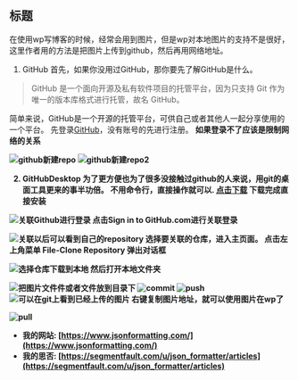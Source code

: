 ## 标题
在使用wp写博客的时候，经常会用到图片，但是wp对本地图片的支持不是很好，这里作者用的方法是把图片上传到github，然后再用网络地址。

1. GitHub
首先，如果你没用过GitHub，那你要先了解GitHub是什么。
> GitHub 是一个面向开源及私有软件项目的托管平台，因为只支持 Git 作为唯一的版本库格式进行托管，故名 GitHub。
> 
简单来说，GitHub是一个开源的托管平台，可供自己或者其他人一起分享使用的一个平台。 先登录<a href="https://github.com/" title="GitHub官网" target="_blank">GitHub</a>，没有账号的先进行注册。 <strong>如果登录不了应该是限制网络的关系

![github新建repo](https://img-blog.csdnimg.cn/20210201164159312.png?x-oss-process=image/watermark,type_ZmFuZ3poZW5naGVpdGk,shadow_10,text_aHR0cHM6Ly9ibG9nLmNzZG4ubmV0L2NzZGVyX3hq,size_16,color_FFFFFF,t_70)
![github新建repo2](https://img-blog.csdnimg.cn/20210201164159229.png?x-oss-process=image/watermark,type_ZmFuZ3poZW5naGVpdGk,shadow_10,text_aHR0cHM6Ly9ibG9nLmNzZG4ubmV0L2NzZGVyX3hq,size_16,color_FFFFFF,t_70)

2. GitHubDesktop
为了更方便也为了很多没接触过github的人来说，用git的桌面工具更来的事半功倍。 不用命令行，直接操作就可以. <a href="https://desktop.github.com/" title="GitHubDesktop" target="_blank">点击下载</a>  下载完成直接安装

![关联Github进行登录](https://img-blog.csdnimg.cn/20210201164721528.png?x-oss-process=image/watermark,type_ZmFuZ3poZW5naGVpdGk,shadow_10,text_aHR0cHM6Ly9ibG9nLmNzZG4ubmV0L2NzZGVyX3hq,size_16,color_FFFFFF,t_70#pic_center)
点击Sign in to GitHub.com进行关联登录

![关联以后可以看到自己的repository](https://img-blog.csdnimg.cn/20210201164804678.png?x-oss-process=image/watermark,type_ZmFuZ3poZW5naGVpdGk,shadow_10,text_aHR0cHM6Ly9ibG9nLmNzZG4ubmV0L2NzZGVyX3hq,size_16,color_FFFFFF,t_70#pic_center)
选择要关联的仓库，进入主页面。 点击左上角菜单 File-Clone Repository 弹出对话框

![选择仓库下载到本地](https://img-blog.csdnimg.cn/2021020116484256.png?x-oss-process=image/watermark,type_ZmFuZ3poZW5naGVpdGk,shadow_10,text_aHR0cHM6Ly9ibG9nLmNzZG4ubmV0L2NzZGVyX3hq,size_16,color_FFFFFF,t_70#pic_center)
然后打开本地文件夹

![把图片文件件或者文件放到目录下](https://img-blog.csdnimg.cn/20210201164915194.png?x-oss-process=image/watermark,type_ZmFuZ3poZW5naGVpdGk,shadow_10,text_aHR0cHM6Ly9ibG9nLmNzZG4ubmV0L2NzZGVyX3hq,size_16,color_FFFFFF,t_70#pic_center)
![commit](https://img-blog.csdnimg.cn/20210201164939840.png?x-oss-process=image/watermark,type_ZmFuZ3poZW5naGVpdGk,shadow_10,text_aHR0cHM6Ly9ibG9nLmNzZG4ubmV0L2NzZGVyX3hq,size_16,color_FFFFFF,t_70#pic_center)
![push](https://img-blog.csdnimg.cn/20210201164959982.png?x-oss-process=image/watermark,type_ZmFuZ3poZW5naGVpdGk,shadow_10,text_aHR0cHM6Ly9ibG9nLmNzZG4ubmV0L2NzZGVyX3hq,size_16,color_FFFFFF,t_70#pic_center)
![可以在git上看到已经上传的图片](https://img-blog.csdnimg.cn/20210201165025194.png?x-oss-process=image/watermark,type_ZmFuZ3poZW5naGVpdGk,shadow_10,text_aHR0cHM6Ly9ibG9nLmNzZG4ubmV0L2NzZGVyX3hq,size_16,color_FFFFFF,t_70#pic_center)
右键复制图片地址，就可以使用图片在wp了

![pull](https://img-blog.csdnimg.cn/20210201165054113.png?x-oss-process=image/watermark,type_ZmFuZ3poZW5naGVpdGk,shadow_10,text_aHR0cHM6Ly9ibG9nLmNzZG4ubmV0L2NzZGVyX3hq,size_16,color_FFFFFF,t_70#pic_center)

+ 我的网站: [https://www.jsonformatting.com/](https://www.jsonformatting.com/)
+ 我的思否: [https://segmentfault.com/u/json_formatter/articles](https://segmentfault.com/u/json_formatter/articles)